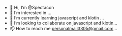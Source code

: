 - 👋 Hi, I’m @Spectacon
- 👀 I’m interested in ...
- 🌱 I’m currently learning javascript and klotin ...
- 💞️ I’m looking to collaborate on javascript and klotin...
- 📫 How to reach me personalmail3305@gmail.com...

<!---
Spectacon/Spectacon is a ✨ special ✨ repository because its `README.md` (this file) appears on your GitHub profile.
You can click the Preview link to take a look at your changes.
--->

